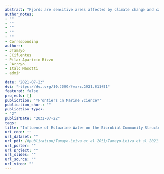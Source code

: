 ```yaml
---
abstract: "Fjords are sensitive areas affected by climate change and can act as a natural laboratory to study microbial ecological processes. The Chilean Patagonian fjords (41–56°S), belonging to the Subantarctic ecosystem (46–60°S), make up one of the world's largest fjord systems. In this region, Estuarine Water (EW) strongly influences oceanographic conditions, generating sharp gradients of oxygen, salinity and nutrients, the effects of which on the microbial community structure are poorly understood. During the spring of 2017 we studied the ecological patterns (dispersal and oceanographic factors) underlying the microbial community distribution in a linear span of 450 km along the estuarine-influenced Chilean Patagonian fjords. Our results show that widespread microbial dispersion existed along the fjords where bacterioplankton exhibited dependence on the eukaryotic phytoplankton community composition. This dependence was particularly observed under the low chlorophyll- a conditions of the Baker Channel area, in which a significant relationship was revealed between SAR11 Clade III and the eukaryotic families Pyrenomonadaceae (Cryptophyte) and Coccomyxaceae (Chlorophyta). Furthermore, dissolved oxygen and salinity were revealed as the main drivers influencing the surface marine microbial communities in these fjords. A strong salinity gradient resulted in the segregation of the Baker Channel prokaryotic communities from the rest of the Patagonian fjords. Likewise, Microbacteriaceae, Burkholderiaceae and SAR11 Clade III, commonly found in freshwater, were strongly associated with EW conditions in these fjords. The direct effect of EW on the microbial community structure and diversity of the fjords exemplifies the significance that climate change and, in particular, deglaciation have on this marine region and its productivity."
author_notes:
- ""
- ""
- ""
- ""
- ""
- Corresponding
authors:
- JTamayo
- JCifuentes
- Pilar Aparicio-Rizzo 
- JArroyo
- Italo Masotti
- admin

date: "2021-07-22"
doi: "https://doi.org/10.3389/fmars.2021.611981"
featured: false
projects: []
publication: '*Frontiers in Marine Science*'
publication_short: ""
publication_types:
- "2"
publishDate: "2021-07-22"
tags:
title: "Influence of Estuarine Water on the Microbial Community Structure of Patagonian Fjords"
url_code: ""
url_dataset: ""
url_pdf: /#publication/Tamayo-Leiva_et_al_2021/Tamayo-Leiva_et_al_2021.pdf
url_poster: ""
url_project: ""
url_slides: ""
url_source: ""
url_video: ""
---
```


